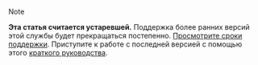 >[!Note]
>**Эта статья считается устаревшей.** Поддержка более ранних версий этой службы будет прекращаться постепенно. [Просмотрите сроки поддержки](../articles/machine-learning/service/overview-what-happened-to-workbench.md#timeline). Приступите к работе с последней версией с помощью этого [краткого руководства](../articles/machine-learning/service/index.yml).